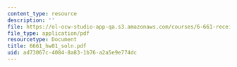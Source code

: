 ```yaml
---
content_type: resource
description: ''
file: https://ol-ocw-studio-app-qa.s3.amazonaws.com/courses/6-661-receivers-antennas-and-signals-spring-2003/ad73067c40848a831b76a2a5e9e774dc_6661_hw01_soln.pdf
file_type: application/pdf
resourcetype: Document
title: 6661_hw01_soln.pdf
uid: ad73067c-4084-8a83-1b76-a2a5e9e774dc
---
```


